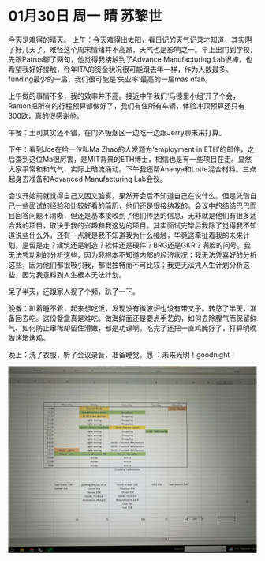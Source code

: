 # 01月30日 周一 晴 苏黎世

今天是难得的晴天。
上午：今天难得出太阳，看日记的天气记录才知道，其实阴了好几天了，难怪这个周末情绪并不高昂，天气也是影响之一。早上出门到学校，先跟Patrus聊了两句，他觉得我接触到了Advance Manufacturing Lab很棒，也希望我好好接触，今年ITA的资金状况很可能跟去年一样，作为人数最多、funding最少的一届，我们很可能是‘失业率’最高的一届mas dfab。

上午做的事情不多，我的效率并不高。接近中午我们‘马德里小组’开了个会，Ramon把所有的行程预算都做好了，我们有住所有车辆，体验冲顶预算还只有300欧，真的很感谢他。

午餐：土司其实还不错，在门外吸烟区一边吃一边跟Jerry聊未来打算。

下午：看到Joe在给一位叫Ma Zhao的人发题为‘employment in ETH’的邮件，之后查到这位Ma很厉害，是MIT背景的ETH博士，相信也是有一些项目在走。显然大家平常和和气气，实际上暗流涌动。下午我还帮Ananya和Lotte混合材料。三点起身去准备和Advanced Manufacturing Lab会议。

会议开始前就觉得自己又困又脑雾，果然开会后不知道自己在说什么。但是凭借自己一些面试的经验和比较好看的简历，他们还是很接纳我的。会议中的结结巴巴而且回答问题不清晰，但还是基本接收到了他们传达的信息，无非就是他们有很多适合我的项目，取决于我的兴趣和我这边的项目。其实面试完毕后我除了觉得我不知道说些什么外，还有一点就是我不知道我为什么接触，毕竟这牵扯着我的未来计划。是留是走？建筑还是制造？软件还是硬件？BRG还是GKR？满脸的问号。我无法凭功利的分析这些，因为我根本不知道内部的经济状况；我无法凭喜好的分析这些，因为他们都很吸引我，都很独特而不可比较；我更无法凭人生计划分析这些，因为我意料到人生根本无法计划。

呆了半天，还跟家人视了个频，趴了一下。

晚餐：趴着睡不着，起来想吃饭，发现没有微波炉也没有带叉子。转悠了半天，准备回去吃。这份餐盒真是难吃。做海鲜面还是要点手艺的，如何去除腥气而保留鲜气、如何防止窜稀却留住滑嫩，都是功课啊。吃完了还把一直鸡腌好了，打算明晚做烤箱烤鸡。

晚上：洗了衣服，听了会议录音，准备睡觉。愿 ：未来光明！goodnight！


![image](images\\63d84cc56778884bcf5fe3e6.jpg)




